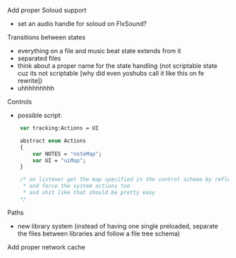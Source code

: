 Add proper Soloud support
- set an audio handle for soloud on FlxSound?

Transitions between states
- everything on a file and music beat state extends from it
- separated files
- think about a proper name for the state handling (not scriptable state cuz its not scriptable [why did even yoshubs call it like this on fe rewrite])
- uhhhhhhhhh

Controls
- possible script:
```haxe
    var tracking:Actions = UI

    abstract enum Actions
    {
        var NOTES = "noteMap";
        var UI = "uiMap";
    }

    /* on listener get the map specified in the control schema by reflect
     * and force the system actions too
     * and shit like that should be pretty easy
    */
```

Paths
- new library system (instead of having one single preloaded, separate the files between libraries and follow a file tree schema)

Add proper network cache